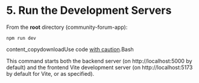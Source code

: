 # 5. Run the Development Servers

From the **root** directory (community-forum-app):

```
npm run dev
```

content\_copydownloadUse code [with caution](https://support.google.com/legal/answer/13505487).Bash

This command starts both the backend server (on http://localhost:5000 by default) and the frontend Vite development server (on http://localhost:5173 by default for Vite, or as specified).
